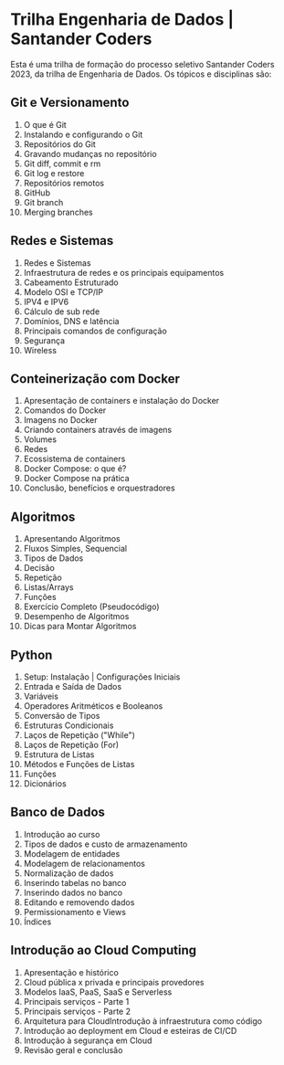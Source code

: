# Trilha Engenharia de Dados | Santander Coders

Esta é uma trilha de formação do processo seletivo Santander Coders 2023, da trilha de Engenharia de Dados. Os tópicos e disciplinas são:

## Git e Versionamento

1. O que é Git
2. Instalando e configurando o Git
3. Repositórios do Git
4. Gravando mudanças no repositório
5. Git diff, commit e rm
6. Git log e restore
7. Repositórios remotos
8. GitHub
9. Git branch
10. Merging branches

## Redes e Sistemas

1. Redes e Sistemas
2. Infraestrutura de redes e os principais equipamentos
3. Cabeamento Estruturado
4. Modelo OSI e TCP/IP
5. IPV4 e IPV6
6. Cálculo de sub rede
7. Domínios, DNS e latência
8. Principais comandos de configuração
9. Segurança
10. Wireless

## Conteinerização com Docker

1. Apresentação de containers e instalação do Docker
2. Comandos do Docker
3. Imagens no Docker
4. Criando containers através de imagens
5. Volumes
6. Redes
7. Ecossistema de containers
8. Docker Compose: o que é?
9. Docker Compose na prática
10. Conclusão, benefícios e orquestradores

## Algoritmos

1. Apresentando Algoritmos
2. Fluxos Simples, Sequencial
3. Tipos de Dados
4. Decisão
5. Repetição
6. Listas/Arrays
7. Funções
8. Exercício Completo (Pseudocódigo)
9. Desempenho de Algoritmos
10. Dicas para Montar Algoritmos

## Python

1. Setup: Instalação | Configurações Iniciais
2. Entrada e Saída de Dados
3. Variáveis
4. Operadores Aritméticos e Booleanos
5. Conversão de Tipos
6. Estruturas Condicionais
7. Laços de Repetição ("While")
8. Laços de Repetição (For)
9. Estrutura de Listas
10. Métodos e Funções de Listas
11. Funções
12. Dicionários

## Banco de Dados

1. Introdução ao curso
2. Tipos de dados e custo de armazenamento
3. Modelagem de entidades
4. Modelagem de relacionamentos
5. Normalização de dados
6. Inserindo tabelas no banco
7. Inserindo dados no banco
8. Editando e removendo dados
9. Permissionamento e Views
10. Índices

## Introdução ao Cloud Computing

1. Apresentação e histórico
2. Cloud pública x privada e principais provedores
3. Modelos IaaS, PaaS, SaaS e Serverless
4. Principais serviços - Parte 1
5. Principais serviços - Parte 2
6. Arquitetura para CloudIntrodução à infraestrutura como código
7. Introdução ao deployment em Cloud e esteiras de CI/CD
8. Introdução à segurança em Cloud
9. Revisão geral e conclusão
